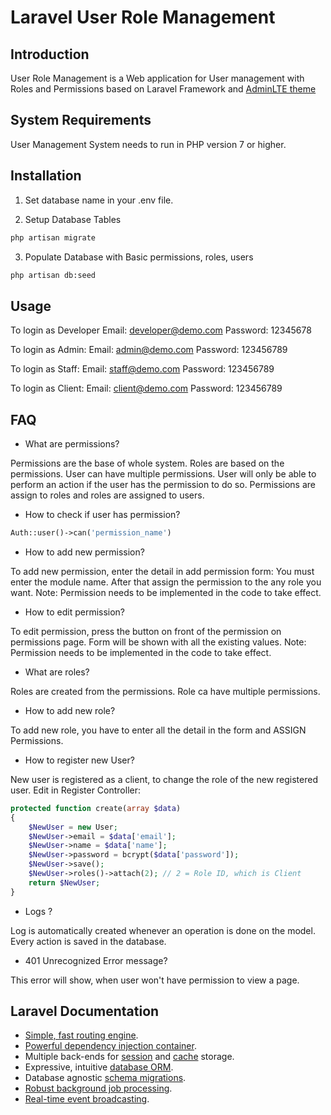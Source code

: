 # Laravel User Role Management

## Introduction

User Role Management is a Web application for User management with Roles and Permissions based on Laravel Framework and [AdminLTE theme](https://adminlte.io/)

## System Requirements

User Management System needs to run in PHP version 7 or higher.

## Installation

1. Set database name in your .env file.

2. Setup Database Tables

```bash
php artisan migrate
```

3. Populate Database with Basic permissions, roles, users

```bash
php artisan db:seed
```

## Usage

To login as Developer
    Email: developer@demo.com
    Password: 12345678

To login as Admin:
    Email: admin@demo.com
    Password: 123456789

To login as Staff:
    Email: staff@demo.com
    Password: 123456789

To login as Client:
    Email: client@demo.com
    Password: 123456789

## FAQ

- What are permissions?

Permissions are the base of whole system. Roles are based on the permissions. User can have multiple
permissions. User will only be able to perform an action if the user has the permission to do so.
Permissions are assign to roles and roles are assigned to users.

- How to check if user has permission?

```php
Auth::user()->can('permission_name')
```
- How to add new permission?

To add new permission, enter the detail in add permission form:
You must enter the module name. After that assign the permission to the any role you want.
Note: Permission needs to be implemented in the code to take effect.

- How to edit permission?

To edit permission, press the button on front of the permission on permissions page. Form will be shown with all
the existing values.
Note: Permission needs to be implemented in the code to take effect.

- What are roles?

Roles are created from the permissions. Role ca have multiple permissions.

- How to add new role?

To add new role, you have to enter all the detail in the form and ASSIGN Permissions.

- How to register new User?

New user is registered as a client, to change the role of the new registered user.
Edit in Register Controller:

```php
protected function create(array $data)
{
    $NewUser = new User;
    $NewUser->email = $data['email'];
    $NewUser->name = $data['name'];
    $NewUser->password = bcrypt($data['password']);
    $NewUser->save();
    $NewUser->roles()->attach(2); // 2 = Role ID, which is Client
    return $NewUser;
}
```

- Logs ?

Log is automatically created whenever an operation is done on the model. Every action is saved in the database.

- 401 Unrecognized Error message?

This error will show, when user won't have permission to view a page.

## Laravel Documentation

- [Simple, fast routing engine](https://laravel.com/docs/routing).
- [Powerful dependency injection container](https://laravel.com/docs/container).
- Multiple back-ends for [session](https://laravel.com/docs/session) and [cache](https://laravel.com/docs/cache) storage.
- Expressive, intuitive [database ORM](https://laravel.com/docs/eloquent).
- Database agnostic [schema migrations](https://laravel.com/docs/migrations).
- [Robust background job processing](https://laravel.com/docs/queues).
- [Real-time event broadcasting](https://laravel.com/docs/broadcasting).

